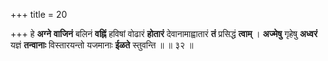 +++
title = 20

+++
हे **अग्ने** **वाजिनं** बलिनं **वह्निं** हविषां वोढारं **होतारं** देवानामाह्वातारं **तं** प्रसिद्धं **त्वाम्** । **अज्मेषु** गृहेषु **अध्वरं** यज्ञं **तन्वानाः** विस्तारयन्तो यजमानाः **ईळते** स्तुवन्ति ॥ ॥ ३२ ॥